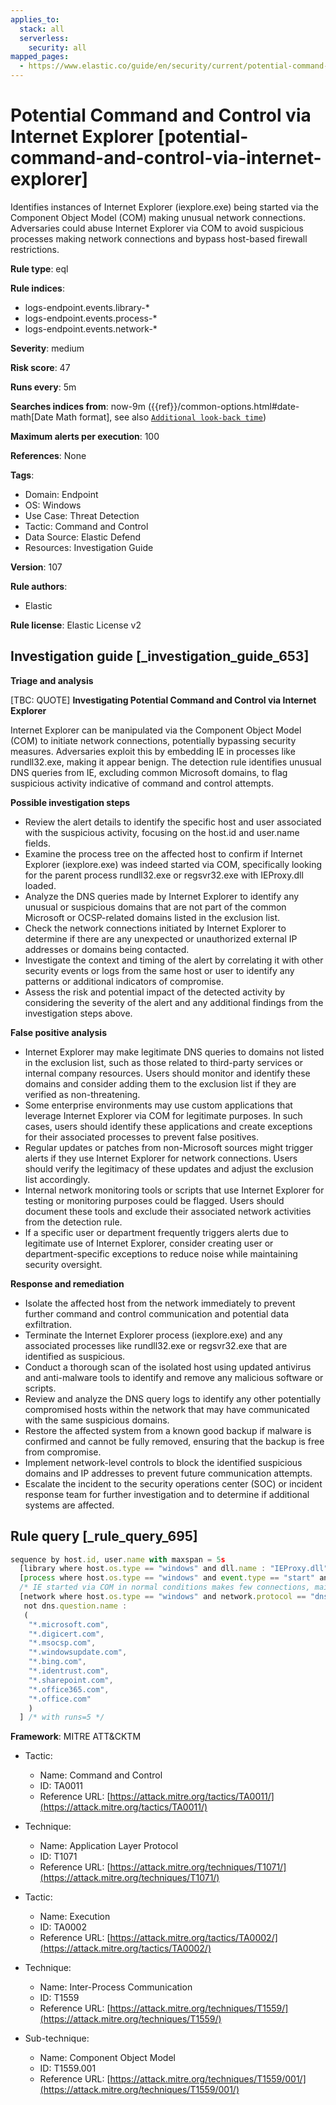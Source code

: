 ```yaml
---
applies_to:
  stack: all
  serverless:
    security: all
mapped_pages:
  - https://www.elastic.co/guide/en/security/current/potential-command-and-control-via-internet-explorer.html
---
```


# Potential Command and Control via Internet Explorer [potential-command-and-control-via-internet-explorer]

Identifies instances of Internet Explorer (iexplore.exe) being started via the Component Object Model (COM) making unusual network connections. Adversaries could abuse Internet Explorer via COM to avoid suspicious processes making network connections and bypass host-based firewall restrictions.

**Rule type**: eql

**Rule indices**:

* logs-endpoint.events.library-*
* logs-endpoint.events.process-*
* logs-endpoint.events.network-*

**Severity**: medium

**Risk score**: 47

**Runs every**: 5m

**Searches indices from**: now-9m ({{ref}}/common-options.html#date-math[Date Math format], see also [`Additional look-back time`](docs-content://solutions/security/detect-and-alert/create-detection-rule.md#rule-schedule))

**Maximum alerts per execution**: 100

**References**: None

**Tags**:

* Domain: Endpoint
* OS: Windows
* Use Case: Threat Detection
* Tactic: Command and Control
* Data Source: Elastic Defend
* Resources: Investigation Guide

**Version**: 107

**Rule authors**:

* Elastic

**Rule license**: Elastic License v2

## Investigation guide [_investigation_guide_653]

**Triage and analysis**

[TBC: QUOTE]
**Investigating Potential Command and Control via Internet Explorer**

Internet Explorer can be manipulated via the Component Object Model (COM) to initiate network connections, potentially bypassing security measures. Adversaries exploit this by embedding IE in processes like rundll32.exe, making it appear benign. The detection rule identifies unusual DNS queries from IE, excluding common Microsoft domains, to flag suspicious activity indicative of command and control attempts.

**Possible investigation steps**

* Review the alert details to identify the specific host and user associated with the suspicious activity, focusing on the host.id and user.name fields.
* Examine the process tree on the affected host to confirm if Internet Explorer (iexplore.exe) was indeed started via COM, specifically looking for the parent process rundll32.exe or regsvr32.exe with IEProxy.dll loaded.
* Analyze the DNS queries made by Internet Explorer to identify any unusual or suspicious domains that are not part of the common Microsoft or OCSP-related domains listed in the exclusion list.
* Check the network connections initiated by Internet Explorer to determine if there are any unexpected or unauthorized external IP addresses or domains being contacted.
* Investigate the context and timing of the alert by correlating it with other security events or logs from the same host or user to identify any patterns or additional indicators of compromise.
* Assess the risk and potential impact of the detected activity by considering the severity of the alert and any additional findings from the investigation steps above.

**False positive analysis**

* Internet Explorer may make legitimate DNS queries to domains not listed in the exclusion list, such as those related to third-party services or internal company resources. Users should monitor and identify these domains and consider adding them to the exclusion list if they are verified as non-threatening.
* Some enterprise environments may use custom applications that leverage Internet Explorer via COM for legitimate purposes. In such cases, users should identify these applications and create exceptions for their associated processes to prevent false positives.
* Regular updates or patches from non-Microsoft sources might trigger alerts if they use Internet Explorer for network connections. Users should verify the legitimacy of these updates and adjust the exclusion list accordingly.
* Internal network monitoring tools or scripts that use Internet Explorer for testing or monitoring purposes could be flagged. Users should document these tools and exclude their associated network activities from the detection rule.
* If a specific user or department frequently triggers alerts due to legitimate use of Internet Explorer, consider creating user or department-specific exceptions to reduce noise while maintaining security oversight.

**Response and remediation**

* Isolate the affected host from the network immediately to prevent further command and control communication and potential data exfiltration.
* Terminate the Internet Explorer process (iexplore.exe) and any associated processes like rundll32.exe or regsvr32.exe that are identified as suspicious.
* Conduct a thorough scan of the isolated host using updated antivirus and anti-malware tools to identify and remove any malicious software or scripts.
* Review and analyze the DNS query logs to identify any other potentially compromised hosts within the network that may have communicated with the same suspicious domains.
* Restore the affected system from a known good backup if malware is confirmed and cannot be fully removed, ensuring that the backup is free from compromise.
* Implement network-level controls to block the identified suspicious domains and IP addresses to prevent future communication attempts.
* Escalate the incident to the security operations center (SOC) or incident response team for further investigation and to determine if additional systems are affected.


## Rule query [_rule_query_695]

```js
sequence by host.id, user.name with maxspan = 5s
  [library where host.os.type == "windows" and dll.name : "IEProxy.dll" and process.name : ("rundll32.exe", "regsvr32.exe")]
  [process where host.os.type == "windows" and event.type == "start" and process.parent.name : "iexplore.exe" and process.parent.args : "-Embedding"]
  /* IE started via COM in normal conditions makes few connections, mainly to Microsoft and OCSP related domains, add FPs here */
  [network where host.os.type == "windows" and network.protocol == "dns" and process.name : "iexplore.exe" and
   not dns.question.name :
   (
    "*.microsoft.com",
    "*.digicert.com",
    "*.msocsp.com",
    "*.windowsupdate.com",
    "*.bing.com",
    "*.identrust.com",
    "*.sharepoint.com",
    "*.office365.com",
    "*.office.com"
    )
  ] /* with runs=5 */
```

**Framework**: MITRE ATT&CKTM

* Tactic:

    * Name: Command and Control
    * ID: TA0011
    * Reference URL: [https://attack.mitre.org/tactics/TA0011/](https://attack.mitre.org/tactics/TA0011/)

* Technique:

    * Name: Application Layer Protocol
    * ID: T1071
    * Reference URL: [https://attack.mitre.org/techniques/T1071/](https://attack.mitre.org/techniques/T1071/)

* Tactic:

    * Name: Execution
    * ID: TA0002
    * Reference URL: [https://attack.mitre.org/tactics/TA0002/](https://attack.mitre.org/tactics/TA0002/)

* Technique:

    * Name: Inter-Process Communication
    * ID: T1559
    * Reference URL: [https://attack.mitre.org/techniques/T1559/](https://attack.mitre.org/techniques/T1559/)

* Sub-technique:

    * Name: Component Object Model
    * ID: T1559.001
    * Reference URL: [https://attack.mitre.org/techniques/T1559/001/](https://attack.mitre.org/techniques/T1559/001/)



